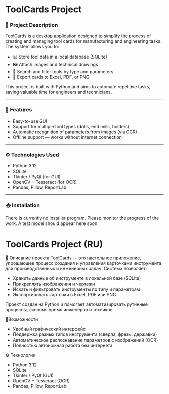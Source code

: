 # ToolCards Project

### 📌 Project Description
ToolCards is a desktop application designed to simplify the process of creating and managing tool cards for manufacturing and engineering tasks.  
The system allows you to:
- 📊 Store tool data in a local database (SQLite)
- 🖼️ Attach images and technical drawings
- 🔎 Search and filter tools by type and parameters
- 📑 Export cards to Excel, PDF, or PNG

This project is built with Python and aims to automate repetitive tasks, saving valuable time for engineers and technicians.

---

### 🚀 Features
- Easy-to-use GUI
- Support for multiple tool types (drills, end mills, holders)
- Automatic recognition of parameters from images (via OCR)
- Offline support — works without internet connection

---

### ⚙️ Technologies Used
- Python 3.12
- SQLite
- Tkinter / PyQt (for GUI)
- OpenCV + Tesseract (for OCR)
- Pandas, Pillow, ReportLab

---

### 📥 Installation
There is currently no installer program. Please monitor the progress of the work. A test model should appear here soon.


# ToolCards Project (RU)

📌 Описание проекта
ToolCards — это настольное приложение, упрощающее процесс создания и управления карточками инструмента для производственных и инженерных задач.
Система позволяет:
- Хранить данные об инструменте в локальной базе (SQLite)
- Прикреплять изображения и чертежи
- Искать и фильтровать инструменты по типу и параметрам
- Экспортировать карточки в Excel, PDF или PNG

Проект создан на Python и помогает автоматизировать рутинные процессы, экономя время инженеров и техников.

🚀Возможности
- Удобный графический интерфейс
- Поддержка разных типов инструмента (сверла, фрезы, державки)
- Автоматическое распознавание параметров с изображений (OCR)
- Полностью автономная работа без интернета

⚙️ Технологии
- Python 3.12
- SQLite
- Tkinter / PyQt (GUI)
- OpenCV + Tesseract (OCR)
- Pandas, Pillow, ReportLab

